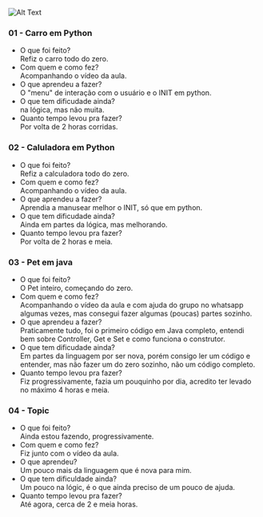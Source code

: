 ![Alt Text](https://github.com/yinicius/poo2019.1/blob/master/foto.jpg)

### 01 - Carro em Python
  - O que foi feito?  
    Refiz o carro todo do zero.
  - Com quem e como fez?  
  Acompanhando o vídeo da aula.
  - O que aprendeu a fazer?  
  O "menu" de interação com o usuário e o INIT em python.
  - O que tem dificudade ainda?  
  na lógica, mas não muita.
  - Quanto tempo levou pra fazer?  
  Por volta de 2 horas corridas.
    
### 02 - Caluladora em Python
  - O que foi feito?  
    Refiz a calculadora todo do zero.
  - Com quem e como fez?  
  Acompanhando o vídeo da aula.
  - O que aprendeu a fazer?  
  Aprendia a manusear melhor o INIT, só que em python.
  - O que tem dificudade ainda?  
  Ainda em partes da lógica, mas melhorando.
  - Quanto tempo levou pra fazer?  
  Por volta de 2 horas e meia.

### 03 - Pet em java
- O que foi feito?  
O Pet inteiro, começando do zero.
- Com quem e como fez?  
Acompanhando o vídeo da aula e com ajuda do grupo no whatsapp algumas vezes, mas consegui fazer algumas (poucas) partes sozinho.
- O que aprendeu a fazer?  
Praticamente tudo, foi o primeiro código em Java completo, entendi bem sobre Controller, Get e Set e como funciona o construtor.
- O que tem dificudade ainda?  
Em partes da linguagem por ser nova, porém consigo ler um código e entender, mas não fazer um do zero sozinho, não um código completo.
- Quanto tempo levou pra fazer?  
Fiz progressivamente, fazia um pouquinho por dia, acredito ter levado no máximo 4 horas e meia.

### 04 - Topic  
- O que foi feito?  
Ainda estou fazendo, progressivamente.  
- Com quem e como fez?  
Fiz junto com o vídeo da aula.  
- O que aprendeu?  
Um pouco mais da linguagem que é nova para mim.  
- O que tem dificuldade ainda?  
Um pouco na lógic, é o que ainda preciso de um pouco de ajuda.  
- Quanto tempo levou pra fazer?  
Até agora, cerca de 2 e meia horas.
